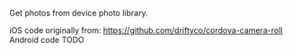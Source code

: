 Get photos from device photo library.

iOS code originally from: https://github.com/driftyco/cordova-camera-roll
Android code TODO